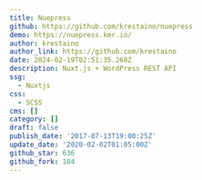 ```yaml
---
title: Nuepress
github: https://github.com/krestaino/nuepress
demo: https://nuepress.kmr.io/
author: krestaino
author_link: https://github.com/krestaino
date: 2024-02-19T02:51:35.268Z
description: Nuxt.js + WordPress REST API
ssg:
  - Nuxtjs
css:
  - SCSS
cms: []
category: []
draft: false
publish_date: '2017-07-13T19:00:25Z'
update_date: '2020-02-02T01:05:00Z'
github_star: 636
github_fork: 104
---
```

